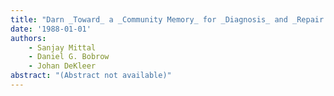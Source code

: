 ```yaml
---
title: "Darn _Toward_ a _Community Memory_ for _Diagnosis_ and _Repair Tasks_"
date: '1988-01-01'
authors: 
    - Sanjay Mittal
    - Daniel G. Bobrow
    - Johan DeKleer
abstract: "(Abstract not available)"
---
```


